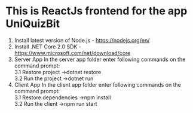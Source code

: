 # This is ReactJs frontend for the app UniQuizBit

1. Install latest version of Node.js - https://nodejs.org/en/
2. Install .NET Core 2.0 SDK - https://www.microsoft.com/net/download/core
3. Server App
  In the server app folder enter following commands on the command prompt: <br>
  3.1 Restore project ->dotnet restore <br>
  3.2 Run the project ->dotnet run
4. Client App
  In the client app folder enter following commands on the command prompt: <br>
  3.1 Restore dependencies ->npm install <br>
  3.2 Run the client ->npm run start